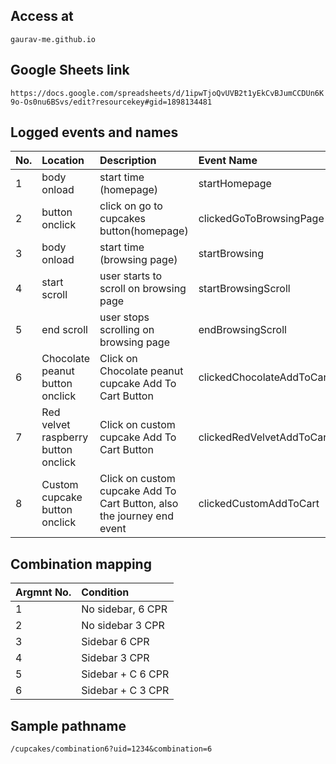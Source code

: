 ## Access at

`gaurav-me.github.io`

## Google Sheets link

`https://docs.google.com/spreadsheets/d/1ipwTjoQvUVB2t1yEkCvBJumCCDUn6K9o-Os0nu6BSvs/edit?resourcekey#gid=1898134481`

## Logged events and names

| No. | Location                            | Description                                                            | Event Name                |
| :-- | :---------------------------------- | :--------------------------------------------------------------------- | :------------------------ |
| 1   | body onload                         | start time (homepage)                                                  | startHomepage             |
| 2   | button onclick                      | click on go to cupcakes button(homepage)                               | clickedGoToBrowsingPage   |
| 3   | body onload                         | start time (browsing page)                                             | startBrowsing             |
| 4   | start scroll                        | user starts to scroll on browsing page                                 | startBrowsingScroll       |
| 5   | end scroll                          | user stops scrolling on browsing page                                  | endBrowsingScroll         |
| 6   | Chocolate peanut button onclick     | Click on Chocolate peanut cupcake Add To Cart Button                   | clickedChocolateAddToCart |
| 7   | Red velvet raspberry button onclick | Click on custom cupcake Add To Cart Button                             | clickedRedVelvetAddToCart |
| 8   | Custom cupcake button onclick       | Click on custom cupcake Add To Cart Button, also the journey end event | clickedCustomAddToCart    |

## Combination mapping

| Argmnt No. | Condition         |
| :--------- | :---------------- |
| 1          | No sidebar, 6 CPR |
| 2          | No sidebar 3 CPR  |
| 3          | Sidebar 6 CPR     |
| 4          | Sidebar 3 CPR     |
| 5          | Sidebar + C 6 CPR |
| 6          | Sidebar + C 3 CPR |

## Sample pathname

```
/cupcakes/combination6?uid=1234&combination=6
```
